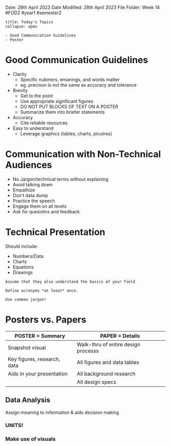 Date: 28th April 2023
Date Modified: 28th April 2023
File Folder: Week 14
#FOD2  #year1 #semester2

```ad-abstract
title: Today's Topics
collapse: open

- Good Communication Guidelines
- Poster

```

# Good Communication Guidelines

- Clarity
	- Specific nubmers, emanings, and words matter
	- eg. precison is not the same as accuracy and tolerance
- Brevity
	- Get to the point
	- Use appropriate significant figures
	- DO NOT PUT BLOCKS OF TEXT ON A POSTER
	- Summarize them into briefer statements
- Accuracy
	- Cite reliable resources
- Easy to understand
	- Leverage graphics (tables, charts, picutres)

# Communication with Non-Technical Audiences

- No Jargon/technical terms without explaining
- Avoid talking down
- Empathize
- Don't data dump
- Practice the speech
- Engage them on all levels
- Ask for quesiotns and feedback

# Technical Presentation

Should include:
- Numbers/Data
- Charts
- Equations
- Drawings

```ad-note
Assume that they also understand the basics of your field
```

```ad-warning
Define acronyms *at least* once.
```

```ad-important
Use common jargon!
```

# Posters vs. Papers

| POSTER = Summary            | PAPER = Details                     |
| --------------------------- | ----------------------------------- |
| Snapshot visual             | Walk-thru of entire design processs |
| Key figures, research, data | All figures and data tables         |
| Aids in your presentation   | All background research             |
|                             | All design specs                                    |

## Data Analysis

Assign meaning to information & aids decision making

### UNITS!

### Make use of visuals